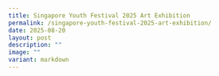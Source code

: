 ```yaml
---
title: Singapore Youth Festival 2025 Art Exhibition
permalink: /singapore-youth-festival-2025-art-exhibition/
date: 2025-08-20
layout: post
description: ""
image: ""
variant: markdown
---
```


